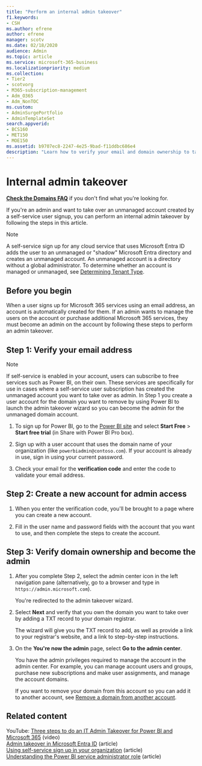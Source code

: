 ```yaml
---
title: "Perform an internal admin takeover"
f1.keywords:
- CSH
ms.author: efrene
author: efrene
manager: scotv
ms.date: 02/18/2020
audience: Admin
ms.topic: article
ms.service: microsoft-365-business
ms.localizationpriority: medium
ms.collection:
- Tier2
- scotvorg 
- M365-subscription-management 
- Adm_O365
- Adm_NonTOC
ms.custom: 
- AdminSurgePortfolio
- AdminTemplateSet
search.appverid:
- BCS160
- MET150
- MOE150
ms.assetid: b9707ec8-2247-4e25-9bad-f11ddbc686e4
description: "Learn how to verify your email and domain ownership to take over an unmanaged account created by a self-service user signup in Microsoft 365."
---
```


# Internal admin takeover

 **[Check the Domains FAQ](../setup/domains-faq.yml)** if you don't find what you're looking for.

If you're an admin and want to take over an unmanaged account created by a self-service user signup, you can perform an internal admin takeover by following the steps in this article.

> [!NOTE]
> A self-service sign up for any cloud service that uses Microsoft Entra ID adds the user to an unmanaged or "shadow" Microsoft Entra directory and creates an unmanaged account. An unmanaged account is a directory without a global administrator. To determine whether an account is managed or unmanaged, see [Determining Tenant Type](/power-platform/admin/powerapps-gdpr-dsr-guide-systemlogs#determining-tenant-type). 
  
## Before you begin

When a user signs up for Microsoft 365 services using an email address, an account is automatically created for them. If an admin wants to manage the users on the account or purchase additional Microsoft 365 services, they must become an admin on the account by following these steps to perform an admin takeover.

## Step 1: Verify your email address

> [!NOTE]
> If self-service is enabled in your account, users can subscribe to free services such as Power BI, on their own. These services are specifically for use in cases where a self-service user subscription has created the unmanaged account you want to take over as admin. In Step 1 you create a user account for the domain you want to remove by using Power BI to launch the admin takeover wizard so you can become the admin for the unmanaged domain account.

1. To sign up for Power BI, go to the [Power BI site](https://powerbi.com) and select **Start Free** > **Start free trial** (in Share with Power BI Pro box). 

2. Sign up with a user account that uses the domain name of your organization (like `powerbiadmin@contoso.com`). If your account is already in use, sign in using your current password.

3. Check your email for the **verification code** and enter the code to validate your email address.

## Step 2: Create a new account for admin access

1. When you enter the verification code, you'll be brought to a page where you can create a new account.

2. Fill in the user name and password fields with the account that you want to use, and then complete the steps to create the account.

## Step 3: Verify domain ownership and become the admin

1. After you complete Step 2, select the admin center icon in the left navigation pane (alternatively, go to a browser and type in `https://admin.microsoft.com`).

    You're redirected to the admin takeover wizard.

2. Select **Next** and verify that you own the domain you want to take over by adding a TXT record to your domain registrar.

    The wizard will give you the TXT record to add, as well as provide a link to your registrar's website, and a link to step-by-step instructions.

3. On the **You're now the admin** page, select **Go to the admin center**.

    You have the admin privileges required to manage the account in the admin center. For example, you can manage account users and groups, purchase new subscriptions and make user assignments, and manage the account domains.

    If you want to remove your domain from this account so you can add it to another account, see [Remove a domain from another account](remove-a-domain-from-another-account.md).
  
## Related content

YouTube: [Three steps to do an IT Admin Takeover for Power BI and Microsoft 365](https://www.youtube.com/watch?v=xt5EsrQBZZk) (video)\
[Admin takeover in Microsoft Entra ID](/azure/active-directory/users-groups-roles/domains-admin-takeover) (article)\
[Using self-service sign up in your organization](self-service-sign-up.md) (article)\
[Understanding the Power BI service administrator role](/power-bi/service-admin-role) (article)
